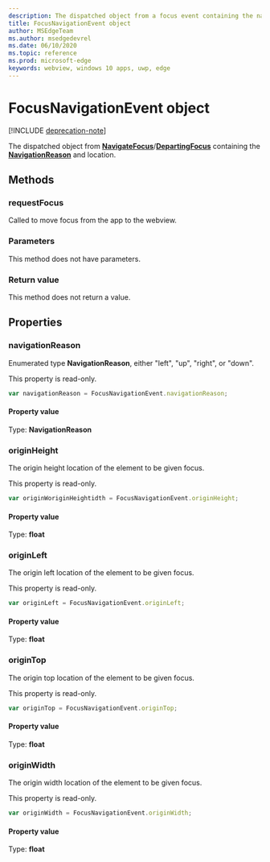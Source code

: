 ```yaml
---
description: The dispatched object from a focus event containing the navigation reason and location
title: FocusNavigationEvent object
author: MSEdgeTeam
ms.author: msedgedevrel
ms.date: 06/10/2020
ms.topic: reference
ms.prod: microsoft-edge
keywords: webview, windows 10 apps, uwp, edge
---
```


# FocusNavigationEvent object  

[!INCLUDE [deprecation-note](../includes/deprecation-note.md)]  

The dispatched object from [**NavigateFocus**](../webview.md#navigatefocus)/[**DepartingFocus**](../webview.md#departingfocus) containing the [**NavigationReason**](#navigationreason) and location.  

## Methods  

### requestFocus  

Called to move focus from the app to the webview.  

### Parameters  

This method does not have parameters.  

### Return value  

This method does not return a value.  

## Properties  

### navigationReason  

Enumerated type **NavigationReason**, either "left", "up", "right", or "down".  

This property is read-only.  

```javascript
var navigationReason = FocusNavigationEvent.navigationReason;
```  

#### Property value  

Type: **NavigationReason**  

### originHeight  

The origin height location of the element to be given focus.  

This property is read-only.  

```javascript
var originWoriginHeightidth = FocusNavigationEvent.originHeight;
```  

#### Property value  

Type: **float**  

### originLeft  

The origin left location of the element to be given focus.  

This property is read-only.  

```javascript
var originLeft = FocusNavigationEvent.originLeft;
```  

#### Property value  

Type: **float**  

### originTop  

The origin top location of the element to be given focus.  

This property is read-only.  

```javascript
var originTop = FocusNavigationEvent.originTop;
```  

#### Property value  

Type: **float**  

### originWidth  

The origin width location of the element to be given focus.  

This property is read-only.  

```javascript
var originWidth = FocusNavigationEvent.originWidth;
```  

#### Property value  

Type: **float**  
